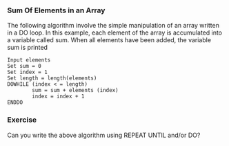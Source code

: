 
### Sum Of Elements in an Array

The following algorithm involve the simple manipulation of an array written in a DO loop. In this example, each element of the array is accumulated into a variable called sum. When all elements have been added, the variable sum is printed


```
Input elements
Set sum = 0
Set index = 1
Set length = length(elements)
DOWHILE (index < = length)
		sum = sum + elements (index)
		index = index + 1
ENDDO
```

### Exercise

Can you write the above algorithm using REPEAT UNTIL and/or DO?
